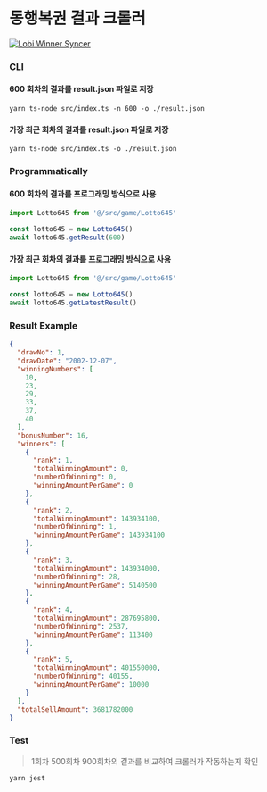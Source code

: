 # 동행복권 결과 크롤러

[![Lobi Winner Syncer](https://github.com/GwonHyeok/dh-lottery-result-crawler/actions/workflows/syncer.yml/badge.svg)](https://github.com/GwonHyeok/dh-lottery-result-crawler/actions/workflows/syncer.yml)

### CLI

#### 600 회차의 결과를 result.json 파일로 저장
```shell script
yarn ts-node src/index.ts -n 600 -o ./result.json 
```

#### 가장 최근 회차의 결과를 result.json 파일로 저장
```shell script
yarn ts-node src/index.ts -o ./result.json 
```

### Programmatically

#### 600 회차의 결과를 프로그래밍 방식으로 사용
```typescript
import Lotto645 from '@/src/game/Lotto645'

const lotto645 = new Lotto645()
await lotto645.getResult(600)
```

#### 가장 최근 회차의 결과를 프로그래밍 방식으로 사용
```typescript
import Lotto645 from '@/src/game/Lotto645'

const lotto645 = new Lotto645()
await lotto645.getLatestResult()
```

### Result Example
```json
{
  "drawNo": 1,
  "drawDate": "2002-12-07",
  "winningNumbers": [
    10,
    23,
    29,
    33,
    37,
    40
  ],
  "bonusNumber": 16,
  "winners": [
    {
      "rank": 1,
      "totalWinningAmount": 0,
      "numberOfWinning": 0,
      "winningAmountPerGame": 0
    },
    {
      "rank": 2,
      "totalWinningAmount": 143934100,
      "numberOfWinning": 1,
      "winningAmountPerGame": 143934100
    },
    {
      "rank": 3,
      "totalWinningAmount": 143934000,
      "numberOfWinning": 28,
      "winningAmountPerGame": 5140500
    },
    {
      "rank": 4,
      "totalWinningAmount": 287695800,
      "numberOfWinning": 2537,
      "winningAmountPerGame": 113400
    },
    {
      "rank": 5,
      "totalWinningAmount": 401550000,
      "numberOfWinning": 40155,
      "winningAmountPerGame": 10000
    }
  ],
  "totalSellAmount": 3681782000
}
```

### Test
> 1회차 500회차 900회차의 결과를 비교하여 크롤러가 작동하는지 확인
```shell script
yarn jest
```
